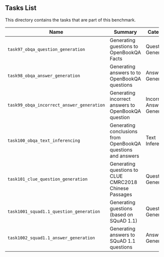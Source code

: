 ## Tasks List 

This directory contains the tasks that are part of this benchmark. 


Name | Summary | Category
---- | ----------- | --------
`task97_obqa_question_generation` | Generating guestions to OpenBookQA Facts | Question Generation
`task98_obqa_answer_generation` | Generating answers to to OpenBookQA questions | Answer Generation
`task99_obqa_incorrect_answer_generation` | Generating incorrect answers to OpenBookQA question | Incorrect Answer Generation
`task100_obqa_text_inferencing` | Generating conclusions from OpenBookQA questions and answers | Text Inferencing
`task101_clue_question_generation` | Generating questions to CLUE CMRC2018 Chinese Passages | Question Generation
`task1001_squad1.1_question_generation` | Generating guestions (based on SQuAD 1.1) | Question Generation  
`task1002_squad1.1_answer_generation` | Generating answers to SQuAD 1.1 questions | Answer Generation

